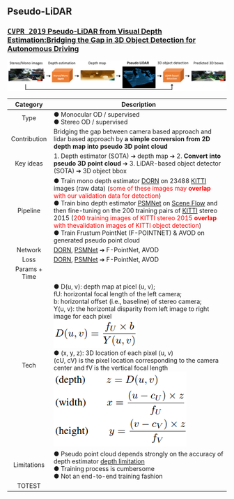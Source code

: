 ## Pseudo-LiDAR 
### [<kbd>CVPR 2019</kbd> Pseudo-LiDAR from Visual Depth Estimation:Bridging the Gap in 3D Object Detection for Autonomous Driving](https://openaccess.thecvf.com/content_CVPR_2019/papers/Wang_Pseudo-LiDAR_From_Visual_Depth_Estimation_Bridging_the_Gap_in_3D_CVPR_2019_paper.pdf)

<img src="../doc/pseudo_lidar_design.png" alt="drawing" width=""/>

| Category | Description |
| :--: | -- |
| Type | ● Monocular OD / supervised </br> ● Stereo OD / supervised| 
| Contribution | Bridging the gap between camera based approach and lidar based approach by **a simple conversion from 2D depth map into pseudo 3D point cloud** |
| Key ideas | 1. Depth estimator (SOTA) ➔ depth map ➔ 2. **Convert into pseudo 3D point cloud** ➔ 3. LiDAR-based object detector (SOTA) ➔ 3D object bbox | 
| Pipeline | ● Train mono depth estimator [DORN](../depth_estimation/dorn.md) on 23488 [KITTI](../dataset/kitti.md) images (raw data) (<font color='red'>some of these images may **overlap** with our validation data for detection</font>) </br>●  Train bino depth estimator [PSMNet](../depth_estimation/psmnet.md) on [Scene Flow](../dataset/sceneflow.md) and then fine-tuning on the 200 training pairs of [KITTI](../dataset/kitti.md) stereo 2015 (<font color='red'>200 training images of KITTI stereo 2015 **overlap** with thevalidation images of KITTI object detection</font>) </br>● Train Frustum PointNet (F-POINTNET) & AVOD on generated pseudo point cloud|
| Network | [DORN](../depth_estimation/dorn.md), [PSMNet](../depth_estimation/psmnet.md) ➔ F-PointNet, AVOD |
| Loss | [DORN](../depth_estimation/dorn.md), [PSMNet](../depth_estimation/psmnet.md) ➔ F-PointNet, AVOD |
| Params + Time |  | 
| Tech | ● D(u, v): depth map at picel (u, v);</br> fU: horizontal focal length of the left camera;</br> b: horizontal offset (i.e., baseline) of stereo camera;</br> Y(u, v): the horizontal disparity from left image to right image for each pixel </br> <img src="../doc/disp_to_depth.png" alt="drawing" width=""/> </br> ● (x, y, z): 3D location of each pixel (u, v)</br> (cU, cV) is the pixel location corresponding to the camera center and fV is the vertical focal length </br> <img src="../doc/depth_to_3dpcl.png" alt="drawing" width=""/> | 
| Limitations | ● Pseudo point cloud depends strongly on the accuracy of depth estimator [depth limitation](../depth_estimation/depth_limit.md) </br> ● Training process is cumbersome </br> ● Not an end-to-end training fashion |
| TOTEST |  |

